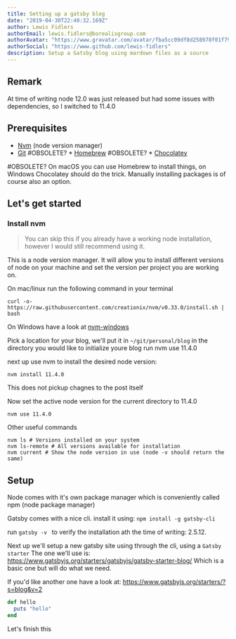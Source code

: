 ```yaml
---
title: Setting up a gatsby blog
date: "2019-04-30T22:40:32.169Z"
author: Lewis Fidlers
authorEmail: lewis.fidlers@borealisgroup.com
authorAvatar: "https://www.gravatar.com/avatar/fba5cc09df8d258978f01f7924611cc6?s=50d=mp"
authorSocial: "https://www.github.com/lewis-fidlers"
description: Setup a Gatsby blog using mardown files as a source
---
```


## Remark
At time of writing node 12.0 was just released but had some issues with dependencies, so I switched to 11.4.0

## Prerequisites
* [Nvm](https://github.com/nvm-sh/nvm/blob/master/README.md) (node version manager)
* [Git](https://git-scm.com/)
 #OBSOLETE? * [Homebrew](https://docs.brew.sh/Installation)
 #OBSOLETE? * [Chocolatey](https://chocolatey.org/)

 #OBSOLETE? On macOS you can use Homebrew to install things, on Windows Chocolatey should do the trick. Manually installing packages is of course also an option.

## Let's get started

### Install nvm
> You can skip this if you already have a working node installation, however I would still recommend using it.

This is a node version manager. It will allow you to install different versions of node on your machine and set the version per project you are working on.

On mac/linux run the following command in your terminal
```shell
curl -o- https://raw.githubusercontent.com/creationix/nvm/v0.33.0/install.sh | bash
```

On Windows have a look at [nvm-windows](https://github.com/coreybutler/nvm-windows)

Pick a location for your blog, we'll put it in `~/git/personal/blog`
in the directory you would like to initialize youre blog run nvm use 11.4.0

next up use nvm to install the desired node version:
```shell
nvm install 11.4.0
```

This does not pickup chagnes to the post itself

Now set the active node version for the current directory to 11.4.0
```shell
nvm use 11.4.0
```

Other useful commands
```shell
nvm ls # Versions installed on your system
nvm ls-remote # All versions available for installation
nvm current # Show the node version in use (node -v should return the same)
```

## Setup
Node comes with it's own package manager which is conveniently called npm (node package manager)

Gatsby comes with a nice cli. install it using:
```npm install -g gatsby-cli ```

run ```gatsby -v ``` to verify the installation ath the time of writing: 2.5.12.

Next up we'll setup a new gatsby site using through the cli, using a `Gatsby starter` The one we'll use is: https://www.gatsbyjs.org/starters/gatsbyjs/gatsby-starter-blog/ Which is a basic one but will do what we need.

If you'd like another one have a look at: https://www.gatsbyjs.org/starters/?s=blog&v=2

```ruby
def hello
  puts "hello"
end
```

Let's finish this
